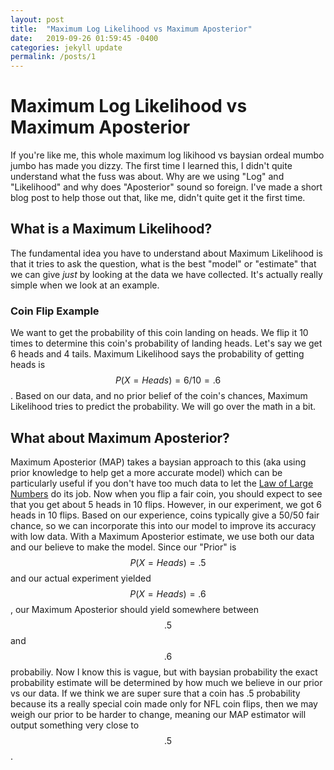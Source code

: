 ```yaml
---
layout: post
title:  "Maximum Log Likelihood vs Maximum Aposterior"
date:   2019-09-26 01:59:45 -0400
categories: jekyll update
permalink: /posts/1
---
```



# Maximum Log Likelihood vs Maximum Aposterior

If you're like me, this whole maximum log likihood vs baysian ordeal mumbo jumbo has made you dizzy. The first time I learned this, I didn't quite understand what the fuss was about. Why are we using "Log" and "Likelihood" and why does "Aposterior" sound so foreign. I've made a short blog post to help those out that, like me, didn't quite get it the first time.

## What is a Maximum Likelihood?
The fundamental idea you have to understand about Maximum Likelihood is that it tries to ask the question, what is the best "model" or "estimate" that we can give <em>just</em> by looking at the data we have collected. It's actually really simple when we look at an example.

### Coin Flip Example
We want to get the probability of this coin landing on heads. We flip it 10 times to determine this coin's probability of landing heads. Let's say we get 6 heads and 4 tails. Maximum Likelihood says the probability of getting heads is $$P(X=Heads) = 6/10=.6$$. Based on our data, and no prior belief of the coin's chances, Maximum Likelihood tries to predict the probability. We will go over the math in a bit.

## What about Maximum Aposterior?
Maximum Aposterior (MAP) takes a baysian approach to this (aka using prior knowledge to help get a more accurate model) which can be particularly useful if you don't have too much data to let the [Law of Large Numbers][LLN] do its job. Now when you flip a fair coin, you should expect to see that you get about 5 heads in 10 flips. However, in our experiment, we got 6 heads in 10 flips. Based on our experience, coins typically give a 50/50 fair chance, so we can incorporate this into our model to improve its accuracy with low data. With a Maximum Aposterior estimate, we use both our data and our believe to make the model. Since our "Prior" is $$P(X=Heads)= .5$$ and our actual experiment yielded $$P(X=Heads)= .6$$, our Maximum Aposterior should yield somewhere between $$.5$$ and $$.6$$ probabiliy. Now I know this is vague, but with baysian probability the exact probability estimate will be determined by how much we believe in our prior vs our data. If we think we are super sure that a coin has .5 probability because its a really special coin made only for NFL coin flips, then we may weigh our prior to be harder to change, meaning our MAP estimator will output something very close to $$.5$$.

<br><br><br><br><br>

[LLN]: https://en.wikipedia.org/wiki/Law_of_large_numbers

